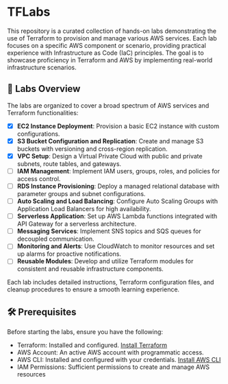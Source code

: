 # TFLabs
This repository is a curated collection of hands-on labs demonstrating the use of Terraform to provision and manage various AWS services. Each lab focuses on a specific AWS component or scenario, providing practical experience with Infrastructure as Code (IaC) principles. The goal is to showcase proficiency in Terraform and AWS by implementing real-world infrastructure scenarios.

## 🚀 Labs Overview
The labs are organized to cover a broad spectrum of AWS services and Terraform functionalities:

- [x] **EC2 Instance Deployment**: Provision a basic EC2 instance with custom configurations.
- [x] **S3 Bucket Configuration and Replication**: Create and manage S3 buckets with versioning and cross-region replication.
- [x] **VPC Setup**: Design a Virtual Private Cloud with public and private subnets, route tables, and gateways.
- [ ] **IAM Management**: Implement IAM users, groups, roles, and policies for access control.
- [ ] **RDS Instance Provisioning**: Deploy a managed relational database with parameter groups and subnet configurations.
- [ ] **Auto Scaling and Load Balancing**: Configure Auto Scaling Groups with Application Load Balancers for high availability.
- [ ] **Serverless Application**: Set up AWS Lambda functions integrated with API Gateway for a serverless architecture.
- [ ] **Messaging Services**: Implement SNS topics and SQS queues for decoupled communication.
- [ ] **Monitoring and Alerts**: Use CloudWatch to monitor resources and set up alarms for proactive notifications.
- [ ] **Reusable Modules**: Develop and utilize Terraform modules for consistent and reusable infrastructure components.

Each lab includes detailed instructions, Terraform configuration files, and cleanup procedures to ensure a smooth learning experience.

## 🛠️ Prerequisites
Before starting the labs, ensure you have the following:

- Terraform: Installed and configured. [Install Terraform](https://developer.hashicorp.com/terraform/install)
- AWS Account: An active AWS account with programmatic access.
- AWS CLI: Installed and configured with your credentials. [Install AWS CLI](https://docs.aws.amazon.com/cli/latest/userguide/getting-started-install.html)
- IAM Permissions: Sufficient permissions to create and manage AWS resources
